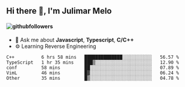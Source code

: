 ## Hi there 👋, I'm Julimar Melo

#### ![githubfollowers](https://img.shields.io/github/followers/thamelodev?logo=Github&style=social)

- 💬 Ask me about **Javascript**, **Typescript**, **C/C++**
-  ⚙️ Learning Reverse Engineering

<!--START_SECTION:waka-->
```text
C++          6 hrs 58 mins   ██████████████░░░░░░░░░░░   56.57 % 
TypeScript   1 hr 35 mins    ███▒░░░░░░░░░░░░░░░░░░░░░   12.90 % 
conf         58 mins         ██░░░░░░░░░░░░░░░░░░░░░░░   07.89 % 
VimL         46 mins         █▓░░░░░░░░░░░░░░░░░░░░░░░   06.24 % 
Other        35 mins         █▒░░░░░░░░░░░░░░░░░░░░░░░   04.78 % 
```
<!--END_SECTION:waka-->
